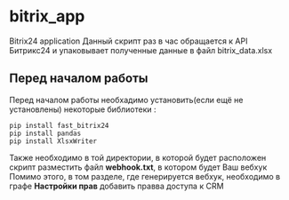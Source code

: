 # bitrix_app
Bitrix24 application 
Данный скрипт раз в час обращается к API Битрикс24 и упаковывает полученные данные в файл bitrix_data.xlsx
## Перед началом работы
Перед началом работы необхадимо установить(если ещё не установлены) некоторые библиотеки :
```
pip install fast_bitrix24
pip install pandas
pip install XlsxWriter
```

Также необходимо в той директории, в которой будет расположен скрипт разместить файл 	**webhook.txt**, в котором будет Ваш вебхук
Помимо этого, в том разделе, где генерируется вебхук, необходимо в графе **Настройки прав** добавить правва доступа к CRM 
